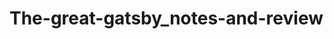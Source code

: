 # The-great-gatsby_notes-and-review
[](https://irisliu-coder.github.io/The-great-gatsby_notes-and-review/the_great_gatsby.html)
